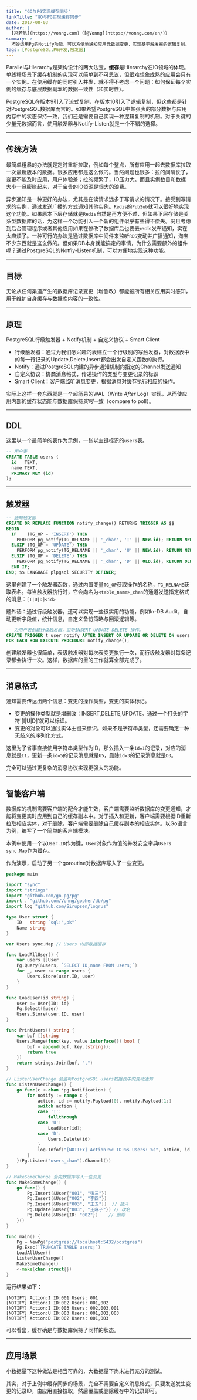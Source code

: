 ```yaml
---
title: "GO与PG实现缓存同步"
linkTitle: "GO与PG实现缓存同步"
date: 2017-08-03
author: |
  [冯若航](https://vonng.com)（[@Vonng](https://vonng.com/en/)）
summary: >
  巧妙运用Pg的Notify功能，可以方便地通知应用元数据变更，实现基于触发器的逻辑复制。
tags: [PostgreSQL,PG开发,触发器]
---
```


Parallel与Hierarchy是架构设计的两大法宝，**缓存**是Hierarchy在IO领域的体现。单线程场景下缓存机制的实现可以简单到不可思议，但很难想象成熟的应用会只有一个实例。在使用缓存的同时引入并发，就不得不考虑一个问题：如何保证每个实例的缓存与底层数据副本的数据一致性（和实时性）。

PostgreSQL在版本9引入了流式复制，在版本10引入了逻辑复制，但这些都是针对PostgreSQL数据库而言的。如果希望PostgreSQL中某张表的部分数据与应用内存中的状态保持一致，我们还是需要自己实现一种逻辑复制的机制。对于关键的少量元数据而言，使用触发器与Notify-Listen就是一个不错的选择。


----------------

## 传统方法

最简单粗暴的办法就是定时重新拉取，例如每个整点，所有应用一起去数据库拉取一次最新版本的数据。很多应用都是这么做的。当然问题也很多：拉的间隔长了，变更不能及时应用，用户体验差；拉的频繁了，IO压力大。而且实例数目和数据大小一旦膨胀起来，对于宝贵的IO资源是很大的浪费。

异步通知是一种更好的办法，尤其是在读请求远多于写请求的情况下。接受到写请求的实例，通过发送广播的方式通知其他实例。`Redis`的`PubSub`就可以很好地实现这个功能。如果原本下层存储就是`Redis`自然是再方便不过，但如果下层存储是关系型数据库的话，为这样一个功能引入一个新的组件似乎有些得不偿失。况且考虑到后台管理程序或者其他应用如果在修改了数据库后也要去redis发布通知，实在太麻烦了。一种可行的办法是通过数据库中间件来监听`RDS`变动并广播通知，淘宝不少东西就是这么做的。但如果DB本身就能搞定的事情，为什么需要额外的组件呢？通过PostgreSQL的Notfiy-Listen机制，可以方便地实现这种功能。


----------------

## 目标

无论从任何渠道产生的数据库记录变更（增删改）都能被所有相关应用实时感知，用于维护自身缓存与数据库内容的一致性。


----------------

## 原理

PostgreSQL行级触发器 + Notify机制 + 自定义协议 + Smart Client

* 行级触发器：通过为我们感兴趣的表建立一个行级别的写触发器，对数据表中的每一行记录的Update,Delete,Insert都会出发自定义函数的执行。
* Notify：通过PostgreSQL内建的异步通知机制向指定的Channel发送通知
* 自定义协议：协商消息格式，传递操作的类型与变更记录的标识
* Smart Client：客户端监听消息变更，根据消息对缓存执行相应的操作。

实际上这样一套东西就是一个超简易的WAL（Write *After* Log）实现，从而使应用内部的缓存状态能与数据库保持*实时*一致（compare to poll）。


----------------

## DDL

这里以一个最简单的表作为示例，一张以主键标识的`users`表。

```sql
-- 用户表
CREATE TABLE users (
  id   TEXT,
  name TEXT,
  PRIMARY KEY (id)
);
```


----------------

## 触发器

```sql
-- 通知触发器
CREATE OR REPLACE FUNCTION notify_change() RETURNS TRIGGER AS $$
BEGIN
  IF    (TG_OP = 'INSERT') THEN 
	PERFORM pg_notify(TG_RELNAME || '_chan', 'I' || NEW.id); RETURN NEW;
  ELSIF (TG_OP = 'UPDATE') THEN 
	PERFORM pg_notify(TG_RELNAME || '_chan', 'U' || NEW.id); RETURN NEW;
  ELSIF (TG_OP = 'DELETE') THEN 
	PERFORM pg_notify(TG_RELNAME || '_chan', 'D' || OLD.id); RETURN OLD;
  END IF;
END; $$ LANGUAGE plpgsql SECURITY DEFINER;
```

这里创建了一个触发器函数，通过内置变量`TG_OP`获取操作的名称，`TG_RELNAME`获取表名。每当触发器执行时，它会向名为`<table_name>_chan`的通道发送指定格式的消息：`[I|U|D]<id>`

题外话：通过行级触发器，还可以实现一些很实用的功能，例如In-DB Audit，自动更新字段值，统计信息，自定义备份策略与回滚逻辑等。

```sql
-- 为用户表创建行级触发器，监听INSERT UPDATE DELETE 操作。
CREATE TRIGGER t_user_notify AFTER INSERT OR UPDATE OR DELETE ON users
FOR EACH ROW EXECUTE PROCEDURE notify_change();
```

创建触发器也很简单，表级触发器对每次表变更执行一次，而行级触发器对每条记录都会执行一次。这样，数据库的里的工作就算全部完成了。




----------------

## 消息格式

通知需要传达出两个信息：变更的操作类型，变更的实体标记。

* 变更的操作类型就是增删改：INSERT,DELETE,UPDATE。通过一个打头的字符'[I|U|D]'就可以标识。
* 变更的对象可以通过实体主键来标识。如果不是字符串类型，还需要确定一种无歧义的序列化方式。

这里为了省事直接使用字符串类型作为ID，那么插入一条`id=1`的记录，对应的消息就是`I1`，更新一条`id=5`的记录消息就是`U5`，删除`id=3`的记录消息就是`D3`。

完全可以通过更复杂的消息协议实现更强大的功能。


----------------

## 智能客户端

数据库的机制需要客户端的配合才能生效，客户端需要监听数据库的变更通知，才能将变更实时应用到自己的缓存副本中。对于插入和更新，客户端需要根据ID重新拉取相应实体，对于删除，客户端需要删除自己缓存副本的相应实体。以Go语言为例，编写了一个简单的客户端模块。

本例中使用一个以`User.ID`作为键，`User`对象作为值的并发安全字典`Users sync.Map`作为缓存。

作为演示，启动了另一个goroutine对数据库写入了一些变更。

```go
package main

import "sync"
import "strings"
import "github.com/go-pg/pg"
import . "github.com/Vonng/gopher/db/pg"
import log "github.com/Sirupsen/logrus"

type User struct {
	ID   string `sql:",pk"`
	Name string
}

var Users sync.Map // Users 内部数据缓存

func LoadAllUser() {
	var users []User
	Pg.Query(&users, `SELECT ID,name FROM users;`)
	for _, user := range users {
		Users.Store(user.ID, user)
	}
}

func LoadUser(id string) {
	user := User{ID: id}
	Pg.Select(&user)
	Users.Store(user.ID, user)
}

func PrintUsers() string {
	var buf []string
	Users.Range(func(key, value interface{}) bool {
		buf = append(buf, key.(string));
		return true
	})
	return strings.Join(buf, ",")
}

// ListenUserChange 会监听PostgreSQL users数据表中的变动通知
func ListenUserChange() {
	go func(c <-chan *pg.Notification) {
		for notify := range c {
			action, id := notify.Payload[0], notify.Payload[1:]
			switch action {
			case 'I':
				fallthrough
			case 'U':
				LoadUser(id);
			case 'D':
				Users.Delete(id)
			}
			log.Infof("[NOTIFY] Action:%c ID:%s Users: %s", action, id, PrintUsers())
		}
	}(Pg.Listen("users_chan").Channel())
}

// MakeSomeChange 会向数据库写入一些变更
func MakeSomeChange() {
	go func() {
		Pg.Insert(&User{"001", "张三"})
		Pg.Insert(&User{"002", "李四"})
		Pg.Insert(&User{"003", "王五"})  // 插入
		Pg.Update(&User{"003", "王麻子"}) // 改名
		Pg.Delete(&User{ID: "002"})    // 删除
	}()
}

func main() {
	Pg = NewPg("postgres://localhost:5432/postgres")
	Pg.Exec(`TRUNCATE TABLE users;`)
	LoadAllUser()
	ListenUserChange()
	MakeSomeChange()
	<-make(chan struct{})
}
```

运行结果如下：

```
[NOTIFY] Action:I ID:001 Users: 001          
[NOTIFY] Action:I ID:002 Users: 001,002      
[NOTIFY] Action:I ID:003 Users: 002,003,001  
[NOTIFY] Action:U ID:003 Users: 001,002,003  
[NOTIFY] Action:D ID:002 Users: 001,003      
```

可以看出，缓存确是与数据库保持了同样的状态。

----------------

## 应用场景

小数据量下这种做法是相当可靠的，大数据量下尚未进行充分的测试。

其实，对于上例中缓存同步的场景，完全不需要自定义消息格式，只要发送发生变更的记录ID，由应用直接拉取，然后覆盖或删除缓存中的记录即可。